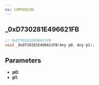 ```yaml
---
ns: COMPANION
---
```

## _0xD730281E496621FB

```c
// 0xD730281E496621FB
void _0xD730281E496621FB(Any p0, Any p1);
```

## Parameters
* **p0**:
* **p1**:
